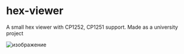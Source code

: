# hex-viewer
A small hex viewer with CP1252, CP1251 support. Made as a university project

![изображение](https://github.com/user-attachments/assets/61c9606d-482d-473e-887e-b8e2ad40f05d)

